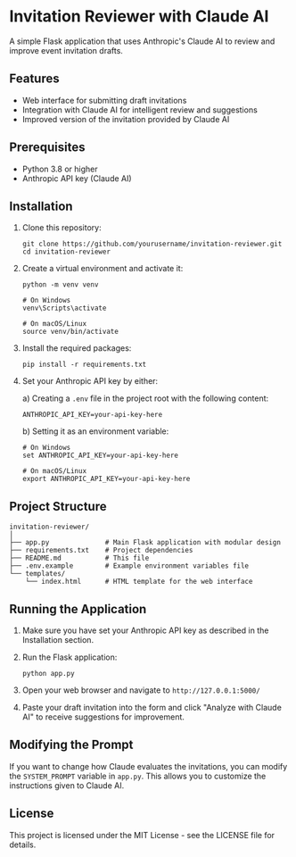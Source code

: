 # Invitation Reviewer with Claude AI

A simple Flask application that uses Anthropic's Claude AI to review and improve event invitation drafts.

## Features

- Web interface for submitting draft invitations
- Integration with Claude AI for intelligent review and suggestions
- Improved version of the invitation provided by Claude AI

## Prerequisites

- Python 3.8 or higher
- Anthropic API key (Claude AI)

## Installation

1. Clone this repository:
   ```
   git clone https://github.com/yourusername/invitation-reviewer.git
   cd invitation-reviewer
   ```

2. Create a virtual environment and activate it:
   ```
   python -m venv venv
   
   # On Windows
   venv\Scripts\activate
   
   # On macOS/Linux
   source venv/bin/activate
   ```

3. Install the required packages:
   ```
   pip install -r requirements.txt
   ```

4. Set your Anthropic API key by either:
   
   a) Creating a `.env` file in the project root with the following content:
   ```
   ANTHROPIC_API_KEY=your-api-key-here
   ```
   
   b) Setting it as an environment variable:
   ```
   # On Windows
   set ANTHROPIC_API_KEY=your-api-key-here
   
   # On macOS/Linux
   export ANTHROPIC_API_KEY=your-api-key-here
   ```

## Project Structure

```
invitation-reviewer/
│
├── app.py              # Main Flask application with modular design
├── requirements.txt    # Project dependencies
├── README.md           # This file
├── .env.example        # Example environment variables file
└── templates/
    └── index.html      # HTML template for the web interface
```

## Running the Application

1. Make sure you have set your Anthropic API key as described in the Installation section.

2. Run the Flask application:
   ```
   python app.py
   ```

3. Open your web browser and navigate to `http://127.0.0.1:5000/`

4. Paste your draft invitation into the form and click "Analyze with Claude AI" to receive suggestions for improvement.

## Modifying the Prompt

If you want to change how Claude evaluates the invitations, you can modify the `SYSTEM_PROMPT` variable in `app.py`. This allows you to customize the instructions given to Claude AI.

## License

This project is licensed under the MIT License - see the LICENSE file for details.
